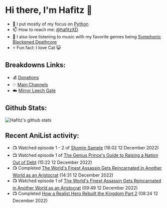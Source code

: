 # Hi there, I'm Hafitz 👋
- 🐍 I put mostly of my focus on [Python](https://python.org)
- 📫 How to reach me: [@hafitzXD](https://t.me/hafitzXD)
- 🎵 I also love listening to music with my favorite genres being [Symphonic Blackened Deathcore](https://youtu.be/qyYmS_iBcy4)
- ⚡ Fun fact: I love Cat 😺

## Breakdowns Links:
- 💰 [Donations](https://t.me/TheBreakdowns/2)
- ✨ [Main Channels](https://t.me/TheBreakdowns)
- ☁️ [Mirror Leech Gate](https://t.me/BreakdownsGate)

## Github Stats:
![Hafitz's github stats](https://github-readme-stats.vercel.app/api?username=breakdowns&show_icons=true&count_private=true&bg_color=00000000&text_color=777)

## Recent AniList activity:
<!-- ANILIST_ACTIVITY:start -->

-   📺 Watched episode 1 - 2 of [Shomin Sample](https://anilist.co/anime/20771) (16:02 12 December 2022)
-   📺 Watched episode 1 of [The Genius Prince's Guide to Raising a Nation Out of Debt](https://anilist.co/anime/129190) (15:22 12 December 2022)
-   📺 Completed [The World's Finest Assassin Gets Reincarnated in Another World as an Aristocrat](https://anilist.co/anime/129898) (14:31 12 December 2022)
-   📺 Watched episode 1 of [The World's Finest Assassin Gets Reincarnated in Another World as an Aristocrat](https://anilist.co/anime/129898) (09:49 12 December 2022)
-   📺 Completed [How a Realist Hero Rebuilt the Kingdom Part 2](https://anilist.co/anime/139648) (08:24 12 December 2022)

<!-- ANILIST_ACTIVITY:end -->
